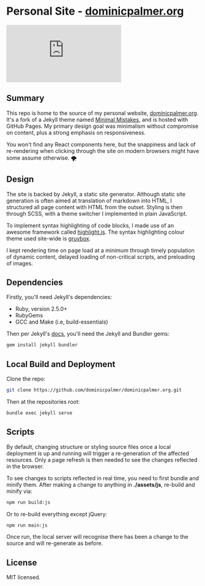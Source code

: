 # Personal Site - <a href="https://www.dominicpalmer.org">dominicpalmer.org</a>

![License](https://img.shields.io/github/license/dominicpalmer/dominicpalmer.org)

## Summary
This repo is home to the source of my personal website, <a href="https://www.dominicpalmer.org">dominicpalmer.org</a>. It's a fork of a Jekyll theme named <a href="https://github.com/mmistakes/minimal-mistakes">Minimal Mistakes</a>, and is hosted with GitHub Pages. My primary design goal was minimalism without compromise on content, plus a strong emphasis on responsiveness.

You won't find any React components here, but the snappiness and lack of re-rendering when clicking through the site on modern browsers might have some assume otherwise. :tornado:

## Design
The site is backed by Jekyll, a static site generator. Although static site generation is often aimed at translation of markdown into HTML, I structured all page content with HTML from the outset. Styling is then through SCSS, with a theme switcher I implemented in plain JavaScript.

To implement syntax highlighting of code blocks, I made use of an awesome framework called <a href="https://highlightjs.org/">highlight.js</a>. The syntax highlighting colour theme used site-wide is <a href="https://github.com/morhetz/gruvbo">gruvbox</a>.

I kept rendering time on page load at a minimum through timely population of dynamic content, delayed loading of non-critical scripts, and preloading of images.

## Dependencies
Firstly, you'll need Jekyll's dependencies:

- Ruby, version 2.5.0+
- RubyGems
- GCC and Make (i.e, build-essentials)

Then per Jekyll's <a href="https://jekyllrb.com/docs/">docs</a>, you'll need the Jekyll and Bundler gems:

```Bash
gem install jekyll bundler
```

## Local Build and Deployment
Clone the repo:

```bash
git clone https://github.com/dominicpalmer/dominicpalmer.org.git
```

Then at the repositories root:

```bash
bundle exec jekyll serve
```

## Scripts
By default, changing structure or styling source files once a local deployment is up and running will trigger a re-generation of the affected resources. Only a page refresh is then needed to see the changes reflected in the browser.

To see changes to scripts reflected in real time, you need to first bundle and minify them. After making a change to anything in **./assets/js**, re-build and minify via:

```bash
npm run build:js
```

Or to re-build everything except jQuery:

```bash
npm run main:js
```

Once run, the local server will recognise there has been a change to the source and will re-generate as before.

## License
MIT licensed.
